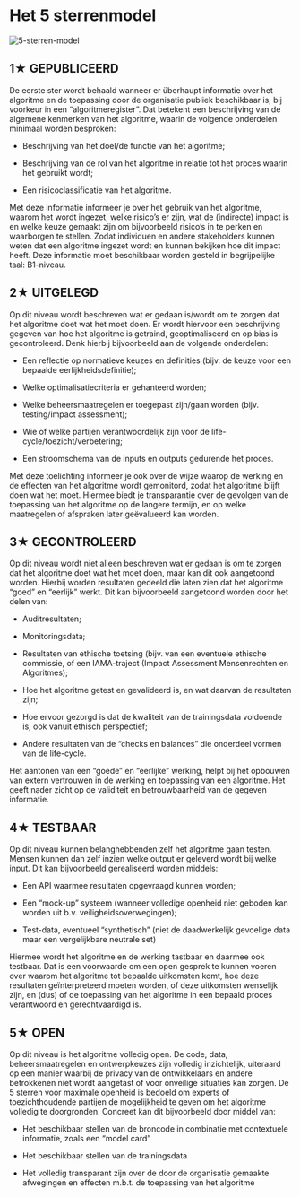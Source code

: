 # Het 5 sterrenmodel

![5-sterren-model](./img/5s-model.png)


## 1★ GEPUBLICEERD
De eerste ster wordt behaald wanneer er überhaupt informatie over het algoritme en de toepassing door de organisatie publiek beschikbaar is, bij voorkeur in een “algoritmeregister”. Dat betekent een beschrijving van de algemene kenmerken van het algoritme, waarin de volgende onderdelen minimaal worden besproken:

- Beschrijving van het doel/de functie van het algoritme;

- Beschrijving van de rol van het algoritme in relatie tot het proces waarin het gebruikt wordt;

- Een risicoclassificatie van het algoritme.

Met deze informatie informeer je over het gebruik van het algoritme, waarom het wordt ingezet, welke risico’s er zijn, wat de (indirecte) impact is en welke keuze gemaakt zijn om bijvoorbeeld risico’s in te perken en waarborgen te stellen. Zodat individuen en andere stakeholders kunnen weten dat een algoritme ingezet wordt en kunnen bekijken hoe dit impact heeft. Deze informatie moet beschikbaar worden gesteld in begrijpelijke taal: B1-niveau.  

## 2★ UITGELEGD
Op dit niveau wordt beschreven wat er gedaan is/wordt om te zorgen dat het algoritme doet wat het moet doen. Er wordt hiervoor een beschrijving gegeven van hoe het algoritme is getraind, geoptimaliseerd en op bias is gecontroleerd. Denk hierbij bijvoorbeeld aan de volgende onderdelen:

- Een reflectie op normatieve keuzes en definities (bijv. de keuze voor een bepaalde eerlijkheidsdefinitie);

- Welke optimalisatiecriteria er gehanteerd worden;
  
- Welke beheersmaatregelen er toegepast zijn/gaan worden (bijv. testing/impact assessment);
  
- Wie of welke partijen verantwoordelijk zijn voor de life-cycle/toezicht/verbetering;
  
- Een stroomschema van de inputs en outputs gedurende het proces.

Met deze toelichting informeer je ook over de wijze waarop de werking en de effecten van het algoritme wordt gemonitord, zodat het algoritme blijft doen wat het moet. Hiermee biedt je transparantie over de gevolgen van de toepassing van het algoritme op de langere termijn, en op welke maatregelen of afspraken later geëvalueerd kan worden.

## 3★ GECONTROLEERD
Op dit niveau wordt niet alleen beschreven wat er gedaan is om te zorgen dat het algoritme doet wat het moet doen, maar kan dit ook aangetoond worden. Hierbij worden resultaten gedeeld die laten zien dat het algoritme  “goed” en  “eerlijk” werkt. Dit kan bijvoorbeeld aangetoond worden door het delen van:

- Auditresultaten;

- Monitoringsdata;

- Resultaten van ethische toetsing (bijv. van een eventuele ethische commissie, of een IAMA-traject (Impact Assessment Mensenrechten en
Algoritmes);

- Hoe het algoritme getest en gevalideerd is, en wat daarvan de resultaten zijn;

- Hoe ervoor gezorgd is dat de kwaliteit van de trainingsdata voldoende is, ook vanuit ethisch perspectief;

- Andere resultaten van de “checks en balances” die onderdeel vormen van de life-cycle.

Het aantonen van een “goede”  en “eerlijke” werking, helpt bij het opbouwen van extern vertrouwen in de werking en toepassing van een algoritme. Het geeft nader zicht op de validiteit en betrouwbaarheid van de gegeven informatie.

## 4★ TESTBAAR
Op dit niveau kunnen belanghebbenden zelf het algoritme gaan testen. Mensen kunnen dan zelf inzien welke output er geleverd wordt bij welke input. Dit kan bijvoorbeeld gerealiseerd worden middels:

- Een API waarmee resultaten opgevraagd kunnen worden;

- Een “mock-up” systeem (wanneer volledige openheid niet geboden kan worden uit b.v. veiligheidsoverwegingen);

- Test-data, eventueel “synthetisch” (niet de daadwerkelijk gevoelige data maar een vergelijkbare neutrale set)

Hiermee wordt het algoritme en de werking tastbaar en daarmee ook testbaar. Dat is een voorwaarde om een open gesprek te kunnen voeren over waarom het algoritme tot bepaalde uitkomsten komt, hoe deze resultaten geïnterpreteerd moeten worden, of deze uitkomsten wenselijk zijn, en (dus) of de toepassing van het algoritme in een bepaald proces verantwoord en gerechtvaardigd is. 

## 5★ OPEN
Op dit niveau is het algoritme volledig open. De code, data, beheersmaatregelen en ontwerpkeuzes zijn volledig inzichtelijk, uiteraard op een manier waarbij de privacy van de ontwikkelaars en andere betrokkenen niet wordt aangetast of voor onveilige situaties kan zorgen. De 5 sterren voor maximale openheid is bedoeld om experts of toezichthoudende partijen de mogelijkheid te geven om het algoritme volledig te doorgronden. Concreet kan dit bijvoorbeeld door middel van:

- Het beschikbaar stellen van de broncode in combinatie met contextuele informatie, zoals een “model card”

- Het beschikbaar stellen van de trainingsdata

- Het volledig transparant zijn over de door de organisatie gemaakte afwegingen en effecten m.b.t. de toepassing van het algoritme
